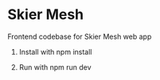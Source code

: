 # Skier Mesh

Frontend codebase for Skier Mesh web app

1. Install with
   npm install

2. Run with
   npm run dev
